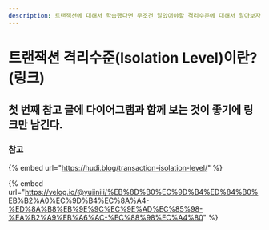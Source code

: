 ```yaml
---
description: 트랜잭션에 대해서 학습했다면 무조건 알았어야할 격리수준에 대해서 알아보자.
---
```


# 트랜잭션 격리수준(Isolation Level)이란?(링크)

## 첫 번째 참고 글에 다이어그램과 함께 보는 것이 좋기에 링크만 남긴다.

### 참고

{% embed url="https://hudi.blog/transaction-isolation-level/" %}

{% embed url="https://velog.io/@yujiniii/%EB%8D%B0%EC%9D%B4%ED%84%B0%EB%B2%A0%EC%9D%B4%EC%8A%A4-%ED%8A%B8%EB%9E%9C%EC%9E%AD%EC%85%98-%EA%B2%A9%EB%A6%AC-%EC%88%98%EC%A4%80" %}

